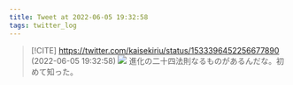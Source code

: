 ```yaml
---
title: Tweet at 2022-06-05 19:32:58
tags: twitter_log
---
```


> [!CITE] https://twitter.com/kaisekiriu/status/1533396452256677890 (2022-06-05 19:32:58)
> ![](https://twitter.com/kaisekiriu/status/1533396452256677890)
> 進化の二十四法則なるものがあるんだな。初めて知った。
